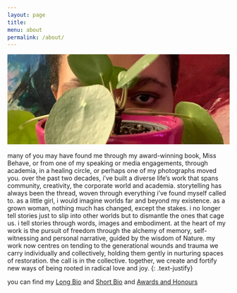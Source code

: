 ```yaml
---
layout: page
title: 
menu: about
permalink: /about/
---
```

![malebo sephodi eyes](/assets/images/malebo/03_malebo_eyes.webp)

many of you may have found me through my award-winning book, Miss Behave, or from one of my speaking or media engagements, through academia, in a healing circle, or perhaps one of my photographs moved you. over the past two decades, i’ve built a diverse life’s work that spans community, creativity, the corporate world and academia. storytelling has always been the thread, woven through everything i’ve found myself called to. 
as a little girl, i would imagine worlds far and beyond my existence. as a grown woman, nothing much has changed, except the stakes. i no longer tell stories just to slip into other worlds but to dismantle the ones that cage us. i tell stories through words, images and embodiment. at the heart of my work is the pursuit of freedom through the alchemy of memory, self-witnessing and personal narrative, guided by the wisdom of Nature.
my work now centres on tending to the generational wounds and trauma we carry individually and collectively, holding them gently in nurturing spaces of restoration. the call is in the collective. together, we create and fortify new ways of being rooted in radical love and joy. 
{: .text-justify} 

you can find my [Long Bio](/assets/files/malebo_bio_long.pdf)  and [Short Bio](/assets/files/malebo_bio_short.png) and [Awards and Honours](/assets/files/malebo_awards_honours.pdf)
